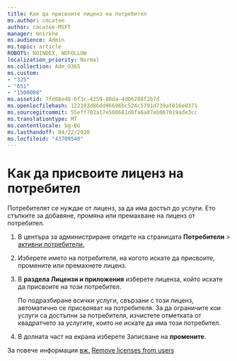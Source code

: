 ```yaml
---
title: Как да присвоите лиценз на потребител
ms.author: cmcatee
author: cmcatee-MSFT
manager: mnirkhe
ms.audience: Admin
ms.topic: article
ROBOTS: NOINDEX, NOFOLLOW
localization_priority: Normal
ms.collection: Adm_O365
ms.custom:
- "325"
- "651"
- "1500008"
ms.assetid: 7fd08e48-6f3c-4259-88da-4d06288f2b7d
ms.openlocfilehash: 122103d86dd96696bc524c5791d739af016e8371
ms.sourcegitcommit: 55eff703a17e500681d8fa6a87eb067019ade3cc
ms.translationtype: MT
ms.contentlocale: bg-BG
ms.lasthandoff: 04/22/2020
ms.locfileid: "43709540"
---
```

# <a name="how-to-assign-a-license-to-a-user"></a>Как да присвоите лиценз на потребител

Потребителят се нуждае от лиценз, за да има достъп до услуги. Ето стъпките за добавяне, промяна или премахване на лиценз от потребител.
  
1. В центъра за администриране отидете на страницата **Потребители** \> [активни потребители.](https://go.microsoft.com/fwlink/p/?linkid=834822)

2. Изберете името на потребителя, на когото искате да присвоите, промените или премахнете лиценз.

3. В **раздела Лицензи и приложения** изберете лиценза, който искате да присвоите на този потребител.

    По подразбиране всички услуги, свързани с този лиценз, автоматично се присвояват на потребителя. За да ограничите кои услуги са достъпни за потребителя, изчистете отметката от квадратчето за услугите, които не искате да има този потребител.

4. В долната част на екрана изберете Записване на **промените**.

За повече информация [вж.](https://docs.microsoft.com/office365/admin/subscriptions-and-billing/assign-licenses-to-users) [Remove licenses from users](https://docs.microsoft.com/office365/admin/subscriptions-and-billing/remove-licenses-from-users)